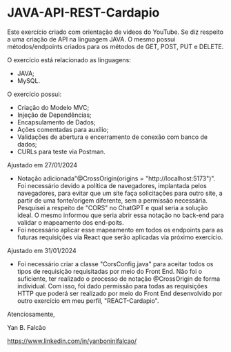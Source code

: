 # JAVA-API-REST-Cardapio

Este exercício criado com orientação de vídeos do YouTube. Se diz respeito a uma criação de API na linguagem JAVA. O mesmo possui métodos/endpoints criados para os métodos de GET, POST, PUT e DELETE.

O exercício está relacionado as linguagens:

- JAVA;
- MySQL.

O exercício possui:

- Criação do Modelo MVC;
- Injeção de Dependências;
- Encapsulamento de Dados;
- Ações comentadas para auxílio;
- Validações de abertura e encerramento de conexão com banco de dados;
- CURLs para teste via Postman.

Ajustado em 27/01/2024
- Notação adicionada"@CrossOrigin(origins = "http://localhost:5173")". Foi necessário devido a política de navegadores, implantada pelos navegadores, para evitar que um site faça solicitações para outro site, a partir de uma fonte/origem diferente, sem a permissão necessária. Pesquisei a respeito de "CORS" no ChatGPT e qual seria a solução ideal. O mesmo informou que seria abrir essa notação no back-end para validar o mapeamento dos end-poits.
- Foi necessário aplicar esse mapeamento em todos os endpoints para as futuras requisições via React que serão aplicadas via próximo exercício.

Ajustado em 31/01/2024
 - Foi necessário criar a classe "CorsConfig.java" para aceitar todos os tipos de requisição requisitadas por meio do Front End. Não foi o suficiente, ter realizado o processo de notação @CrossOrigin de forma individual. Com isso, foi dado permissão para todas as requisições HTTP que poderá ser realizado por meio do Front End desenvolvido por outro exercício em meu perfil, "REACT-Cardapio".

Atenciosamente,

Yan B. Falcão

https://www.linkedin.com/in/yanboninifalcao/
